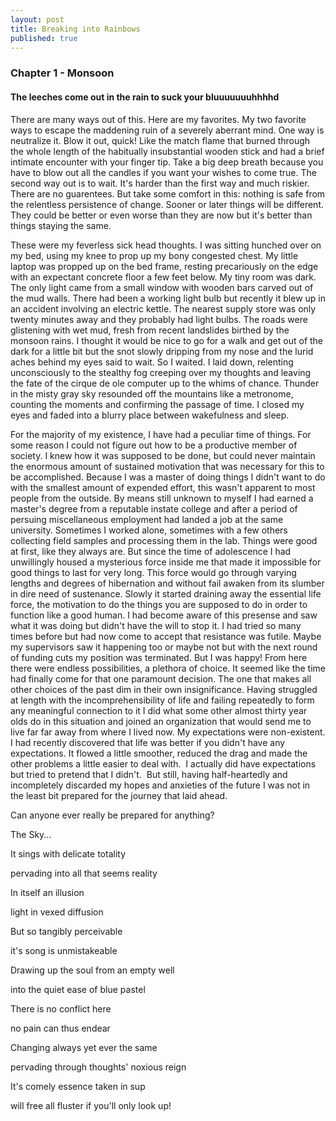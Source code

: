 ```yaml
---
layout: post
title: Breaking into Rainbows
published: true
---
```


### Chapter 1 - Monsoon

#### The leeches come out in the rain to suck your bluuuuuuuhhhhd

There are many ways out of this.  Here are my favorites.  My two favorite ways to escape the maddening ruin of a severely aberrant mind. One way is neutralize it. Blow it out, quick!   Like the match flame that burned through the whole length of the habitually insubstantial wooden stick and had a brief intimate encounter with your finger tip. Take a big deep breath because you have to blow out all the candles if you want your wishes to come true. The second way out is to wait.  It's harder than the first way and much riskier.   There are no guarentees.  But take some comfort in this: nothing is safe from the relentless persistence of change.  Sooner or later things will be different. They could be better or even worse than they are now but it's better than things staying the same.   

These were my feverless sick head thoughts.  I was sitting hunched over on my bed, using my knee to prop up my bony congested chest. My little laptop was propped up on the bed frame, resting precariously on the edge with an expectant concrete floor a few feet below. My tiny room was dark. The only light came from a small window with wooden bars carved out of the mud walls. There had been a working light bulb but recently it blew up in an accident involving an electric kettle. The nearest supply store was only twenty minutes away and they probably had light bulbs. The roads were glistening with wet mud, fresh from recent landslides birthed by the monsoon rains. I thought it would be nice to go for a walk and get out of the dark for a little bit but the snot slowly dripping from my nose and the lurid aches behind my eyes said to wait. So I waited. I laid down, relenting unconsciously to the stealthy fog creeping over my thoughts and leaving the fate of the cirque de ole computer up to the whims of chance. Thunder in the misty gray sky resounded off the mountains like a metronome, counting the moments and confirming the passage of time. I closed my eyes and faded into a blurry place between wakefulness and sleep.

For the majority of my existence,  I have had a peculiar time of things. For some reason I could not figure out how to be a productive member of society.  I knew how it was supposed to be done, but could never maintain the enormous amount of sustained motivation that was necessary for this to be accomplished. Because I was a master of doing things I didn't want to do with the smallest amount of expended effort, this wasn't apparent to most people from the outside. By means still unknown to myself I had earned a master's degree from a reputable instate college and after a period of persuing miscellaneous employment had landed a job at the same university.  Sometimes I worked alone, sometimes with a few others collecting field samples and processing them in the lab. Things were good at first, like they always are. But since the time of adolescence I had unwillingly housed a mysterious force inside me that made it impossible for good things to last for very long. This force would go through varying lengths and degrees of hibernation and without fail awaken from its slumber in dire need of sustenance. Slowly it started draining away the essential life force, the motivation to do the things you are supposed to do in order to function like a good human. I had become aware of this presense and saw what it was doing but didn't have the will to stop it. I had tried so many times before but had now come to accept that resistance was futile. Maybe my supervisors saw it happening too or maybe not but with the next round of funding cuts my position was terminated. But I was happy!  From here there were endless possibilities, a plethora of choice. It seemed like the time had finally come for that one paramount decision. The one that makes all other choices of the past dim in their own insignificance. Having struggled at length with the incomprehensibility of life and failing repeatedly to form any meaningful connection to it I did what some other almost thirty year olds do in this situation and joined an organization that would send me to live far far away from where I lived now. My expectations were non-existent. I had recently discovered that life was better if you didn't have any expectations. It flowed a little smoother, reduced the drag and made the other problems a little easier to deal with.  I actually did have expectations but tried to pretend that I didn't.  But still, having half-heartedly and incompletely discarded my hopes and anxieties of the future I was not in the least bit prepared for the journey that laid ahead.

Can anyone ever really be prepared for anything? 

The Sky...

It sings with delicate totality

pervading into all that seems reality

In itself an illusion

light in vexed diffusion

But so tangibly perceivable

it's song is unmistakeable

Drawing up the soul from an empty well

into the quiet ease of blue pastel

There is no conflict here

no pain can thus endear

Changing always yet ever the same

pervading through thoughts' noxious reign

It's comely essence taken in sup

will free all fluster if you'll only look up!




